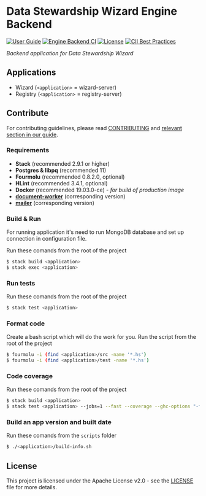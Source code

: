 # Data Stewardship Wizard Engine Backend

[![User Guide](https://img.shields.io/badge/docs-User%20Guide-informational)](https://guide.ds-wizard.org)
[![Engine Backend CI](https://github.com/ds-wizard/engine-backend/actions/workflows/build.yml/badge.svg?branch=main)](https://github.com/ds-wizard/engine-backend/actions/workflows/build.yml)
[![License](https://img.shields.io/github/license/ds-wizard/engine-backend)](LICENSE)
[![CII Best Practices](https://bestpractices.coreinfrastructure.org/projects/4975/badge)](https://bestpractices.coreinfrastructure.org/projects/4975)

*Backend application for Data Stewardship Wizard*

## Applications

- Wizard (`<application>` = wizard-server)
- Registry (`<application>` = registry-server)

## Contribute

For contributing guidelines, please read [CONTRIBUTING](CONTRIBUTING.md) 
and [relevant section in our guide](https://img.shields.io/github/license/ds-wizard/document-worker).

### Requirements

 - **Stack** (recommended 2.9.1 or higher)
 - **Postgres & libpq** (recommended 11)
 - **Fourmolu** (recommended 0.8.2.0, optional)
 - **HLint** (recommended 3.4.1, optional)
 - **Docker** (recommended 19.03.0-ce) - *for build of production image*
 - [**document-worker**](https://github.com/ds-wizard/engine-tools) (corresponding version)
 - [**mailer**](https://github.com/ds-wizard/engine-tools) (corresponding version)

### Build & Run

For running application it's need to run MongoDB database and set up connection in configuration file.

Run these comands from the root of the project

```bash
$ stack build <application>
$ stack exec <application>
```

### Run tests

Run these comands from the root of the project

```bash
$ stack test <application>
```

### Format code

Create a bash script which will do the work for you. Run the script from the root of the project

```bash
$ fourmolu -i (find <application>/src -name '*.hs')
$ fourmolu -i (find <application>/test -name '*.hs')
```

### Code coverage

Run these comands from the root of the project

```bash
$ stack build <application>
$ stack test <application> --jobs=1 --fast --coverage --ghc-options "-fforce-recomp"
```

### Build an app version and built date

Run these comands from the `scripts` folder

```bash
$ ./<application>/build-info.sh
```

## License

This project is licensed under the Apache License v2.0 - see the [LICENSE](LICENSE.md) file for more details.
